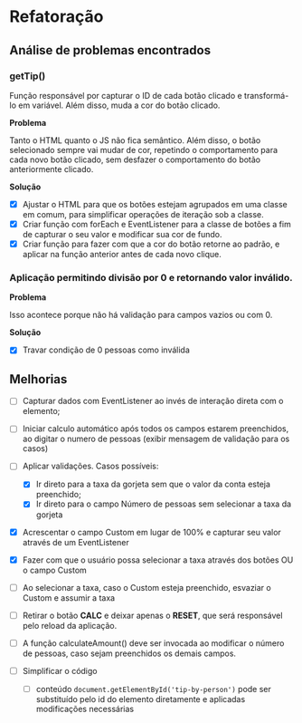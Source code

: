 # Refatoração

## Análise de problemas encontrados

### getTip()

Função responsável por capturar o ID de cada botão clicado e transformá-lo em variável. Além disso, muda a cor do botão clicado.

**Problema**

Tanto o HTML quanto o JS não fica semântico. Além disso, o botão selecionado sempre vai mudar de cor, repetindo o comportamento para cada novo botão clicado, sem desfazer o comportamento do botão anteriormente clicado.

**Solução**

- [x] Ajustar o HTML para que os botões estejam agrupados em uma classe em comum, para simplificar operações de iteração sob a classe.
- [x] Criar função com forEach e EventListener para a classe de botões a fim de capturar o seu valor e modificar sua cor de fundo.
- [x] Criar função para fazer com que a cor do botão retorne ao padrão, e aplicar na função anterior antes de cada novo clique.

### Aplicação permitindo divisão por 0 e retornando valor inválido.

**Problema**

Isso acontece porque não há validação para campos vazios ou com 0.

**Solução** 

- [x] Travar condição de 0 pessoas como inválida

## Melhorias 

- [ ] Capturar dados com EventListener ao invés de interação direta com o elemento;
- [ ] Iniciar calculo automático após todos os campos estarem preenchidos, ao digitar o numero de pessoas (exibir mensagem de validação para os casos)
- [ ] Aplicar validações. Casos possíveis:
    - [x] Ir direto para a taxa da gorjeta sem que o valor da conta esteja preenchido;
    - [x] Ir direto para o campo Número de pessoas sem selecionar a taxa da gorjeta
- [x] Acrescentar o campo Custom em lugar de 100% e capturar seu valor através de um EventListener
- [x] Fazer com que o usuário possa selecionar a taxa através dos botões OU o campo Custom
- [ ] Ao selecionar a taxa, caso o Custom esteja preenchido, esvaziar o Custom e assumir a taxa
- [ ] Retirar o botão **CALC** e deixar apenas o **RESET**, que será responsável pelo reload da aplicação.

- [ ] A função calculateAmount() deve ser invocada ao modificar o número de pessoas, caso sejam preenchidos os demais campos.

- [ ] Simplificar o código
    - [ ] conteúdo `document.getElementById('tip-by-person')` pode ser substituído pelo id do elemento diretamente e aplicadas modificações necessárias
